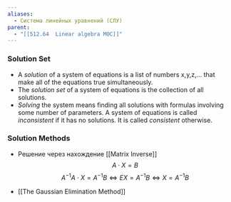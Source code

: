 ```yaml
---
aliases:
  - Система линейных уравнений (СЛУ)
parent:
  - "[[512.64  Linear algebra MOC]]"
---
```


### Solution Set 
- A _solution_ of a system of equations is a list of numbers x,y,z,... that make all of the equations true simultaneously.
- The _solution set_ of a system of equations is the collection of all solutions.
- _Solving_ the system means finding all solutions with formulas involving some number of parameters.
A system of equations is called _inconsistent_ if it has no solutions. It is called _consistent_ otherwise.



### Solution Methods

- Решение через нахождение [[Matrix Inverse]]
$$A⋅X=B$$
$$A^{−1}A⋅X=A^{−1}B⇔EX=A^{−1}B⇔X=A^{−1}B$$

- [[The Gaussian Elimination Method]]


